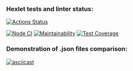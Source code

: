 ### Hexlet tests and linter status:

[![Actions Status](https://github.com/Kosmos3-14/fullstack-javascript-project-46/workflows/hexlet-check/badge.svg)](https://github.com/Kosmos3-14/fullstack-javascript-project-46/actions)

[![Node CI](https://github.com/Kosmos3-14/fullstack-javascript-project-46/actions/workflows/nodejs.yml/badge.svg)](https://github.com/Kosmos3-14/fullstack-javascript-project-46/actions/workflows/nodejs.yml)
[![Maintainability](https://api.codeclimate.com/v1/badges/182b9efb5bb684067e88/maintainability)](https://codeclimate.com/github/Kosmos3-14/fullstack-javascript-project-46/maintainability)
[![Test Coverage](https://api.codeclimate.com/v1/badges/182b9efb5bb684067e88/test_coverage)](https://codeclimate.com/github/Kosmos3-14/fullstack-javascript-project-46/test_coverage)

### Demonstration of .json files comparison:

[![asciicast](https://asciinema.org/a/RIzEF3edSFSUetjwc7V4g22gQ.svg)](https://asciinema.org/a/RIzEF3edSFSUetjwc7V4g22gQ)
